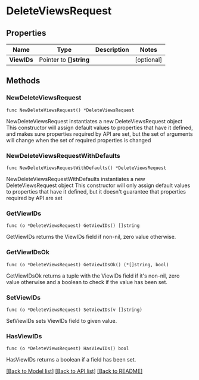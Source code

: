 # DeleteViewsRequest

## Properties

Name | Type | Description | Notes
------------ | ------------- | ------------- | -------------
**ViewIDs** | Pointer to **[]string** |  | [optional] 

## Methods

### NewDeleteViewsRequest

`func NewDeleteViewsRequest() *DeleteViewsRequest`

NewDeleteViewsRequest instantiates a new DeleteViewsRequest object
This constructor will assign default values to properties that have it defined,
and makes sure properties required by API are set, but the set of arguments
will change when the set of required properties is changed

### NewDeleteViewsRequestWithDefaults

`func NewDeleteViewsRequestWithDefaults() *DeleteViewsRequest`

NewDeleteViewsRequestWithDefaults instantiates a new DeleteViewsRequest object
This constructor will only assign default values to properties that have it defined,
but it doesn't guarantee that properties required by API are set

### GetViewIDs

`func (o *DeleteViewsRequest) GetViewIDs() []string`

GetViewIDs returns the ViewIDs field if non-nil, zero value otherwise.

### GetViewIDsOk

`func (o *DeleteViewsRequest) GetViewIDsOk() (*[]string, bool)`

GetViewIDsOk returns a tuple with the ViewIDs field if it's non-nil, zero value otherwise
and a boolean to check if the value has been set.

### SetViewIDs

`func (o *DeleteViewsRequest) SetViewIDs(v []string)`

SetViewIDs sets ViewIDs field to given value.

### HasViewIDs

`func (o *DeleteViewsRequest) HasViewIDs() bool`

HasViewIDs returns a boolean if a field has been set.


[[Back to Model list]](../README.md#documentation-for-models) [[Back to API list]](../README.md#documentation-for-api-endpoints) [[Back to README]](../README.md)


